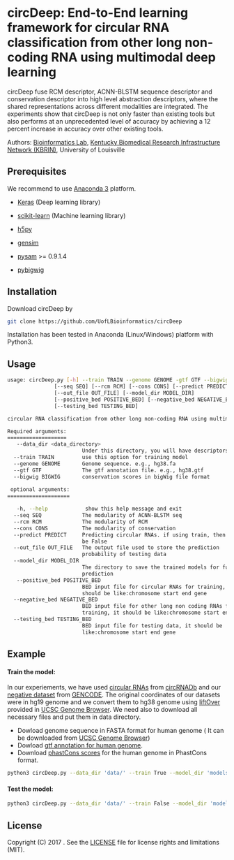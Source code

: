 # circDeep: End-to-End learning framework for circular RNA classification from other long non-coding RNA using multimodal deep learning
circDeep fuse RCM descriptor, ACNN-BLSTM sequence descriptor and conservation descriptor into high level abstraction descriptors, where the shared representations across different modalities are integrated. The experiments show that circDeep is not only faster than existing tools but also performs at an unprecedented level of accuracy by achieving a 12 percent increase in accuracy over other existing tools.

Authors: [Bioinformatics Lab](http://bioinformatics.louisville.edu/lab/index.php), [Kentucky Biomedical Research Infrastructure Network (KBRIN)](http://louisville.edu/research/kbrin/), University of Louisville

## Prerequisites
We recommend to use [Anaconda 3](https://www.anaconda.com/download/) platform. 
- [Keras](https://anaconda.org/conda-forge/keras) (Deep learning library)

- [scikit-learn](https://anaconda.org/anaconda/scikit-learn) (Machine learning library)

- [h5py](https://anaconda.org/anaconda/h5py)

- [gensim](https://anaconda.org/anaconda/h5py) 

- [pysam](https://anaconda.org/bioconda/pysam) >= 0.9.1.4

- [pybigwig](https://anaconda.org/bioconda/pybigwig)

## Installation
Download circDeep by
```bash 
git clone https://github.com/UofLBioinformatics/circDeep
```
Installation has been tested in Anaconda (Linux/Windows) platform with Python3.

## Usage

```bash 
usage: circDeep.py [-h] --train TRAIN --genome GENOME -gtf GTF --bigwig BIGWIG
               [--seq SEQ] [--rcm RCM] [--cons CONS] [--predict PREDICT]
               [--out_file OUT_FILE] [--model_dir MODEL_DIR] 
               [--positive_bed POSITIVE_BED] [--negative_bed NEGATIVE_BED] 
               [--testing_bed TESTING_BED] 

circular RNA classification from other long non-coding RNA using multimodal deep learning

Required arguments:
=================== 
   --data_dir <data_directory>
                        Under this directory, you will have descriptors files used for training, the label file, genome sequencefile , gtf annotation file and bigwig file
  --train TRAIN         use this option for training model
  --genome GENOME       Genome sequence. e.g., hg38.fa
  --gtf GTF             The gtf annotation file. e.g., hg38.gtf
  --bigwig BIGWIG       conservation scores in bigWig file format
                        
 optional arguments:
====================

   -h, --help            show this help message and exit
  --seq SEQ             The modularity of ACNN-BLSTM seq
  --rcm RCM             The modularity of RCM
  --cons CONS           The modularity of conservation
  --predict PREDICT     Predicting circular RNAs. if using train, then it will
                        be False
  --out_file OUT_FILE   The output file used to store the prediction
                        probability of testing data
  --model_dir MODEL_DIR
                        The directory to save the trained models for future
                        prediction
   --positive_bed POSITIVE_BED
                        BED input file for circular RNAs for training, it
                        should be like:chromosome start end gene
  --negative_bed NEGATIVE_BED
                        BED input file for other long non coding RNAs for
                        training, it should be like:chromosome start end gene
  --testing_bed TESTING_BED
                        BED input file for testing data, it should be
                        like:chromosome start end gene
```
## Example
#### Train the model:
In our experiements, we have used [circular RNAs](https://raw.githubusercontent.com/UofLBioinformatics/circDeep/master/data/circRNA_dataset.bed) from [circRNADb](http://202.195.183.4:8000/circrnadb/circRNADb.php) and our [negative dataset](https://raw.githubusercontent.com/UofLBioinformatics/circDeep/master/data/negative_dataset.bed) from [GENCODE](https://www.gencodegenes.org/). The original coordinates of our datasets were in hg19 genome and we convert them to hg38 genome using [liftOver](https://genome.ucsc.edu/cgi-bin/hgLiftOver) provided in [UCSC Genome Browser](https://genome.ucsc.edu/). We need also to download all necessary files and put them in data directory.
- Dowload genome sequence in FASTA format for human genome ( It can be downloaded from [UCSC Genome Browser](https://genome.ucsc.edu/))
- Dowload [gtf annotation for human genome](https://useast.ensembl.org/info/data/ftp/index.html).
- Download [phastCons scores](http://hgdownload.cse.ucsc.edu/goldenpath/hg38/phastCons20way/) for the human genome in PhastCons format.  
```bash
python3 circDeep.py --data_dir 'data/' --train True --model_dir 'models/' --seq True --rcm True --cons True --genome 'data/hg38.fasta' --gtf 'data/Homo_sapiens.Ensembl.GRCh38.82.gtf' --bigwig 'data/hg38.phastCons20way.bw' --positive_bed 'data/circRNA_dataset.bed' --negative_bed 'data/negative_dataset.bed'
```
#### Test the model:
```bash
python3 circDeep.py --data_dir 'data/' --train False --model_dir 'models/' --seq True --rcm True --cons True --genome 'data/hg38.fasta' --gtf 'data/Homo_sapiens.Ensembl.GRCh38.82.gtf' --bigwig 'data/hg38.phastCons20way.bw' --testing_bed 'data/test.bed'
```
## License

Copyright (C) 2017 .  See the [LICENSE](https://github.com/UofLBioinformatics/circDeep/blob/master/License)
file for license rights and limitations (MIT).

